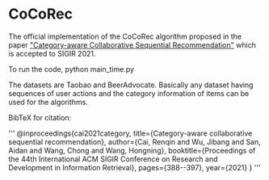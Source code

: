 # CoCoRec
The official implementation of the CoCoRec algorithm proposed in the paper ["Category-aware Collaborative Sequential Recommendation"](https://dl.acm.org/doi/abs/10.1145/3404835.3462832) which is accepted to SIGIR 2021.

To run the code, 
      python main_time.py


The datasets are Taobao and BeerAdvocate. Basically any dataset having sequences of user actions and the category information of items can be used for the algorithms.

BibTeX for citation:

'''
@inproceedings{cai2021category,
  title={Category-aware collaborative sequential recommendation},
  author={Cai, Renqin and Wu, Jibang and San, Aidan and Wang, Chong and Wang, Hongning},
  booktitle={Proceedings of the 44th International ACM SIGIR Conference on Research and Development in Information Retrieval},
  pages={388--397},
  year={2021}
}
'''
